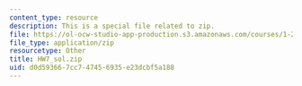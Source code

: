 ```yaml
---
content_type: resource
description: This is a special file related to zip.
file: https://ol-ocw-studio-app-production.s3.amazonaws.com/courses/1-264j-database-internet-and-systems-integration-technologies-fall-2013/d0d593667cc747456935e23dcbf5a188_HW7_sol.zip
file_type: application/zip
resourcetype: Other
title: HW7_sol.zip
uid: d0d59366-7cc7-4745-6935-e23dcbf5a188
---
```

